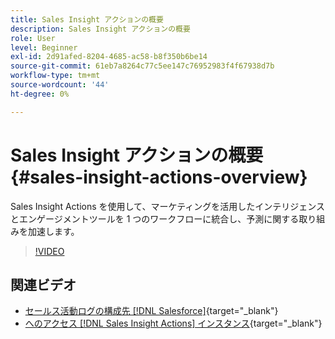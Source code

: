 ```yaml
---
title: Sales Insight アクションの概要
description: Sales Insight アクションの概要
role: User
level: Beginner
exl-id: 2d91afed-8204-4685-ac58-b8f350b6be14
source-git-commit: 61eb7a8264c77c5ee147c76952983f4f67938d7b
workflow-type: tm+mt
source-wordcount: '44'
ht-degree: 0%

---
```


# Sales Insight アクションの概要 {#sales-insight-actions-overview}

Sales Insight Actions を使用して、マーケティングを活用したインテリジェンスとエンゲージメントツールを 1 つのワークフローに統合し、予測に関する取り組みを加速します。

>[!VIDEO](https://video.tv.adobe.com/v/340917/?quality=12&learn=on)

## 関連ビデオ

* [セールス活動ログの構成先 [!DNL Salesforce]](/help/sales-insight-actions/configure-sales-activity-logging-to-salesforce.md){target=&quot;_blank&quot;}
* [へのアクセス [!DNL Sales Insight Actions] インスタンス](/help/sales-insight-actions/accessing-your-sales-insight-actions-instance.md){target=&quot;_blank&quot;}
